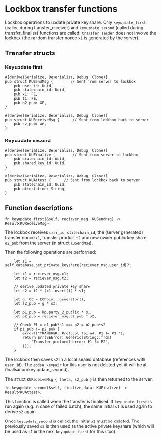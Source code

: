 # Lockbox transfer functions

Lockbox operations to update private key share. Only `keyupdate_first` (called during transfer_receiver) and `keyupdate_second` (called during transfer_finalise) functions are called: `transfer_sender` does not involve the lockbox (the random transfer nonce `x1` is generated by the server). 

## Transfer structs

### Keyupdate first

```
#[derive(Serialize, Deserialize, Debug, Clone)]
pub struct KUSendMsg {        // Sent from server to lockbox
    pub user_id: Uuid,
    pub statechain_id: Uuid,
    pub x1: FE,
    pub t1: FE,
    pub o2_pub: GE,
}
```

```
#[derive(Serialize, Deserialize, Debug, Clone)]
pub struct KUReceiveMsg {      // Sent from lockbox back to server
    pub s2_pub: GE,
}
```

### Keyupdate second

```
#[derive(Serialize, Deserialize, Debug, Clone)]
pub struct KUFinalize {        // Sent from server to lockbox
    pub statechain_id: Uuid,
    pub shared_key_id: Uuid,
}
```

```
#[derive(Serialize, Deserialize, Debug, Clone)]
pub struct KUAttest {      // Sent from lockbox back to server
    pub statechain_id: Uuid,
    pub attestation: String,
}
```

## Function descriptions

``
fn keyupdate_first(&self, reciever_msg: KUSendMsg) -> Result<KUReceiveMsg>
``

The lockbox receives `user_id`, `statechain_id`, the (server generated) transfer nonce `x1`, transfer product `t2` and new owner public key share `o2_pub` from the server (in struct `KUSendMsg`). 

Then the following operations are performed:

```
    let s1 = self.database.get_private_keyshare(reciever_msg.user_id)?;

    let x1 = reciever_msg.x1;
    let t2 = reciever_msg.t2;

    // derive updated private key share
    let s2 = t2 * (x1.invert()) * s1;

    let g: GE = ECPoint::generator();
    let s2_pub = g * s2;

    let p1_pub = kp.party_2_public * s1;
    let p2_pub = reciever_msg.o2_pub * s2;

    // Check P1 = o1_pub*s1 === p2 = o2_pub*s2
    if p1_pub != p2_pub {
        error!("TRANSFER: Protocol failed. P1 != P2.");
        return Err(SEError::Generic(String::from(
            "Transfer protocol error: P1 != P2",
        )));
    }
```

The lockbox then saves `s2` in a local sealed database (references with `user_id`). The `ecdsa_keypair` for this user is not deleted yet (it will be at finalisation/keyupdate_second). 

The struct `KUReceiveMsg { theta, s2_pub }` is then returned to the server. 

```
fn keyupdate_second(&self, finalize_data: KUFinalize) -> Result<KUAttest>;
```

This function is called when the transfer is finalised. If `keyupdate_first` is run again (e.g. in case of failed batch), the same initial `s1` is used again to derive `s2` again. 

Once `keyupdate_second` is called, the initial `s1` must be deleted. The previously saved `s2` is then used as the active private keyshare (which will be used as `s1` in the next `keyupdate_first` for this utxo). 


